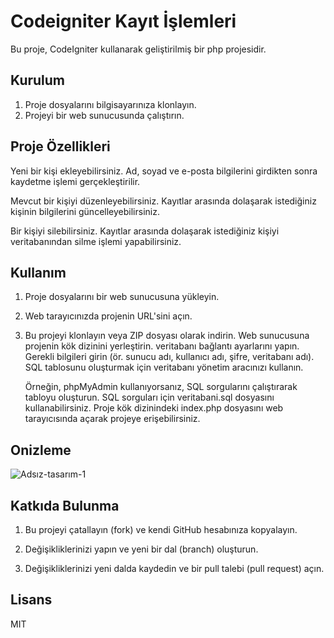# Codeigniter Kayıt İşlemleri

Bu proje, CodeIgniter kullanarak geliştirilmiş bir php projesidir.

## Kurulum

1. Proje dosyalarını bilgisayarınıza klonlayın.
2. Projeyi bir web sunucusunda çalıştırın.

## Proje Özellikleri 
Yeni bir kişi ekleyebilirsiniz. Ad, soyad ve e-posta bilgilerini girdikten sonra kaydetme işlemi gerçekleştirilir.

Mevcut bir kişiyi düzenleyebilirsiniz. Kayıtlar arasında dolaşarak istediğiniz kişinin bilgilerini güncelleyebilirsiniz.

Bir kişiyi silebilirsiniz. Kayıtlar arasında dolaşarak istediğiniz kişiyi veritabanından silme işlemi yapabilirsiniz.

## Kullanım

1. Proje dosyalarını bir web sunucusuna yükleyin.

2. Web tarayıcınızda projenin URL'sini açın.

3. Bu projeyi klonlayın veya ZIP dosyası olarak indirin. Web sunucusuna projenin kök dizinini yerleştirin.  veritabanı bağlantı ayarlarını yapın. 
  Gerekli bilgileri girin (ör. sunucu adı, kullanıcı adı, şifre, veritabanı adı). SQL tablosunu oluşturmak için veritabanı yönetim aracınızı kullanın. 

   Örneğin, phpMyAdmin kullanıyorsanız, SQL sorgularını çalıştırarak tabloyu oluşturun. 
   SQL sorguları için veritabani.sql dosyasını kullanabilirsiniz. Proje kök dizinindeki index.php dosyasını web tarayıcısında açarak projeye erişebilirsiniz.
   
## Onizleme
![Adsız-tasarım-_1_](https://github.com/measses/Netpus-Tasks/assets/67739721/fb81cbe5-dab6-41dc-be7b-795df5e487bf)


## Katkıda Bulunma

1. Bu projeyi çatallayın (fork) ve kendi GitHub hesabınıza kopyalayın.

2. Değişikliklerinizi yapın ve yeni bir dal (branch) oluşturun.

3. Değişikliklerinizi yeni dalda kaydedin ve bir pull talebi (pull request) açın.

## Lisans

MIT



















